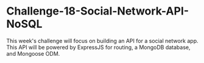 # Challenge-18-Social-Network-API-NoSQL
This week's challenge will focus on building an API for a social network app. This API will be powered by ExpressJS for routing, a MongoDB database, and Mongoose ODM. 
